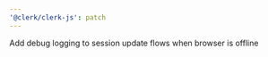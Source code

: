 ```yaml
---
'@clerk/clerk-js': patch
---
```


Add debug logging to session update flows when browser is offline
